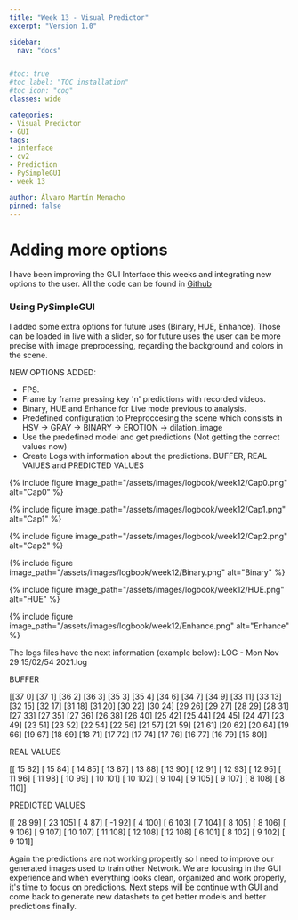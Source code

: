 ```yaml
---
title: "Week 13 - Visual Predictor"
excerpt: "Version 1.0"

sidebar:
  nav: "docs"


#toc: true
#toc_label: "TOC installation"
#toc_icon: "cog"
classes: wide

categories:
- Visual Predictor
- GUI
tags:
- interface
- cv2
- Prediction
- PySimpleGUI
- week 13

author: Álvaro Martín Menacho
pinned: false
---
```


# Adding more options

I have been improving the GUI Interface this weeks and integrating new options to the user.
All the code can be found in [Github](https://github.com/RoboticsLabURJC/2020-tfg-alvaro-martin/tree/main/Main%20Program)

### Using PySimpleGUI

I added some extra options for future uses (Binary, HUE, Enhance). Those can be loaded in live with a slider, so for future uses
the user can be more precise with image preprocessing, regarding the background and colors in the scene.

NEW OPTIONS ADDED:

- FPS.
- Frame by frame pressing key 'n' predictions with recorded videos.
- Binary, HUE and Enhance for Live mode previous to analysis.
- Predefined configuration to Preproccesing the scene which consists in HSV -> GRAY -> BINARY -> EROTION -> dilation_image
- Use the predefined model and get predictions (Not getting the correct values now)
- Create Logs with information about the predictions. BUFFER, REAL VAlUES and PREDICTED VALUES

{% include figure image_path="/assets/images/logbook/week12/Cap0.png" alt="Cap0" %}

{% include figure image_path="/assets/images/logbook/week12/Cap1.png" alt="Cap1" %}

{% include figure image_path="/assets/images/logbook/week12/Cap2.png" alt="Cap2" %}

{% include figure image_path="/assets/images/logbook/week12/Binary.png" alt="Binary" %}

{% include figure image_path="/assets/images/logbook/week12/HUE.png" alt="HUE" %}

{% include figure image_path="/assets/images/logbook/week12/Enhance.png" alt="Enhance" %}


The logs files have the next information (example below):
LOG - Mon Nov 29 15/02/54 2021.log

BUFFER

[[37  0]
 [37  1]
 [36  2]
 [36  3]
 [35  3]
 [35  4]
 [34  6]
 [34  7]
 [34  9]
 [33 11]
 [33 13]
 [32 15]
 [32 17]
 [31 18]
 [31 20]
 [30 22]
 [30 24]
 [29 26]
 [29 27]
 [28 29]
 [28 31]
 [27 33]
 [27 35]
 [27 36]
 [26 38]
 [26 40]
 [25 42]
 [25 44]
 [24 45]
 [24 47]
 [23 49]
 [23 51]
 [23 52]
 [22 54]
 [22 56]
 [21 57]
 [21 59]
 [21 61]
 [20 62]
 [20 64]
 [19 66]
 [19 67]
 [18 69]
 [18 71]
 [17 72]
 [17 74]
 [17 76]
 [16 77]
 [16 79]
 [15 80]]

REAL VALUES

[[ 15  82]
 [ 15  84]
 [ 14  85]
 [ 13  87]
 [ 13  88]
 [ 13  90]
 [ 12  91]
 [ 12  93]
 [ 12  95]
 [ 11  96]
 [ 11  98]
 [ 10  99]
 [ 10 101]
 [ 10 102]
 [  9 104]
 [  9 105]
 [  9 107]
 [  8 108]
 [  8 110]]

PREDICTED VALUES

[[ 28  99]
 [ 23 105]
 [  4  87]
 [ -1  92]
 [  4 100]
 [  6 103]
 [  7 104]
 [  8 105]
 [  8 106]
 [  9 106]
 [  9 107]
 [ 10 107]
 [ 11 108]
 [ 12 108]
 [ 12 108]
 [  6 101]
 [  8 102]
 [  9 102]
 [  9 101]]

Again the predictions are not working propertly so I need to improve our generated images used to train other Network.
We are focusing in the GUI experience and when everything looks clean, organized and work properly, it's time to focus on predictions.
Next steps will be continue with GUI and come back to generate new datashets to get better models and better predictions finally.

